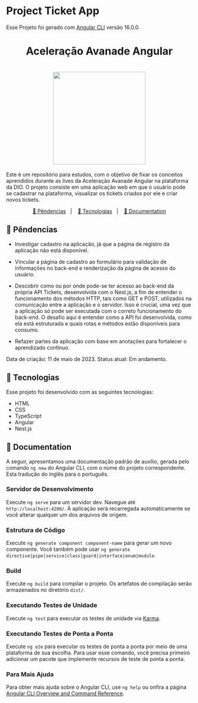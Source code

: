 # Project Ticket App

Esse Projeto foi gerado com [Angular CLI](https://github.com/angular/angular-cli) versão 16.0.0.

<h1 align="center">Aceleração Avanade Angular</h1>

<h1 align="center"> <img src="/src/assets/img/aceleracao-avanade-angular.png" width="250px"> </h1>

<p>Este é um repositório para estudos, com o objetivo de fixar os conceitos aprendidos durante as lives da Aceleração Avanade Angular na plataforma da DIO. O projeto consiste em uma aplicação web em que o usuário pode se cadastrar na plataforma, visualizar os tickets criados por ele e criar novos tickets.</p>

<p align="center">
<a href="#-pendencias">📌 Pêndencias</a>&nbsp;&nbsp;&nbsp;|&nbsp;&nbsp;&nbsp;
<a href="#-tecnologias">🚀 Tecnologias</a>&nbsp;&nbsp;&nbsp;|&nbsp;&nbsp;&nbsp;
<a href="#-documentation">📝 Documentation</a>
</p>

## 📌 Pêndencias
- Investigar cadastro na aplicação, já que a página de registro da aplicação não está disponível.

- Vincular a página de cadastro ao formulário para validação de informações no back-end e renderização da página de acesso do usuário.

- Descobrir como ou por onde pode-se ter acesso ao back-end da própria API Tickets, desenvolvida com o Nest.js, a fim de entender o funcionamento dos métodos HTTP, tais como GET e POST, utilizados na comunicação entre a aplicação e o servidor. Isso é crucial, uma vez que a aplicação só pode ser executada com o correto funcionamento do back-end. O desafio aqui é entender como a API foi desenvolvida, como ela está estruturada e quais rotas e métodos estão disponíveis para consumo.

- Refazer partes da aplicação com base em anotações para fortalecer o aprendizado contínuo.

Data de criação: 11 de maio de 2023. Status atual: Em andamento.

## 🚀 Tecnologias

Esse projeto foi desenvolvido com as seguintes tecnologias:

- HTML
- CSS
- TypeScript
- Angular
- Nest.js

## 📝 Documentation

A seguir, apresentamos uma documentação padrão de auxílio, gerada pelo comando `ng new` do Angular CLI, com o nome do projeto correspondente. Esta tradução do inglês para o português.

### Servidor de Desenvolvimento

Execute `ng serve` para um servidor dev. Navegue até `http://localhost:4200/`. À aplicação será recarregada automaticamente se você alterar qualquer um dos arquivos de origem.

### Estrutura de Código

Execute `ng generate component component-name` para gerar um novo componente. Você também pode usar `ng generate directive|pipe|service|class|guard|interface|enum|module`.

### Build

Execute `ng build` para compilar o projeto. Os artefatos de compilação serão armazenados no diretório `dist/`.

### Executando Testes de Unidade

Execute `ng test` para executar os testes de unidade via [Karma](https://karma-runner.github.io).

###  Executando Testes de Ponta a Ponta

Execute `ng e2e` para executar os testes de ponta a ponta por meio de uma plataforma de sua escolha. Para usar esse comando, você precisa primeiro adicionar um pacote que implemente recursos de teste de ponta a ponta.

### Para Mais Ajuda

Para obter mais ajuda sobre o Angular CLI, use `ng help` ou onfira a página [Angular CLI Overview and Command Reference](https://angular.io/cli).
